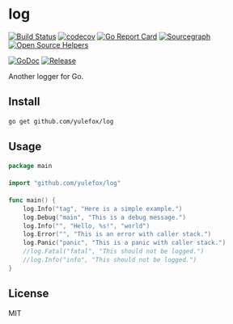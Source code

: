 # log

[//]: # (<img align="right" width="159px" src="https://raw.githubusercontent.com/gin-gonic/logo/master/color.png">)

[![Build Status](https://github.com/yulefox/log/workflows/GoBuild/badge.svg)](https://github.com/yulefox/log/actions?query=branch%3Amain)
[![codecov](https://codecov.io/gh/yulefox/log/branch/main/graph/badge.svg)](https://codecov.io/gh/yulefox/log)
[![Go Report Card](https://goreportcard.com/badge/github.com/yulefox/log)](https://goreportcard.com/report/github.com/yulefox/log)
[![Sourcegraph](https://sourcegraph.com/github.com/yulefox/log/-/badge.svg)](https://sourcegraph.com/github.com/yulefox/log?badge)
[![Open Source Helpers](https://www.codetriage.com/yulefox/log/badges/users.svg)](https://www.codetriage.com/yulefox/log)

[![GoDoc](https://pkg.go.dev/badge/github.com/yulefox/log?status.svg)](https://pkg.go.dev/github.com/yulefox/log?tab=doc)
[![Release](https://img.shields.io/github/release/yulefox/log.svg?style=flat-square)](https://github.com/yulefox/log/releases)

[//]: # ([![TODOs]&#40;https://badgen.net/https/api.tickgit.com/badgen/github.com/yulefox/log&#41;]&#40;https://www.tickgit.com/browse?repo=github.com/yulefox/log&#41;)


Another logger for Go.

## Install

```bash
go get github.com/yulefox/log
```

## Usage

```go
package main

import "github.com/yulefox/log"

func main() {
	log.Info("tag", "Here is a simple example.")
	log.Debug("main", "This is a debug message.")
	log.Info("", "Hello, %s!", "world")
	log.Error("", "This is an error with caller stack.")
	log.Panic("panic", "This is a panic with caller stack.")
	//log.Fatal("fatal", "This should not be logged.")
	//log.Info("info", "This should not be logged.")
}
```

## License

MIT
